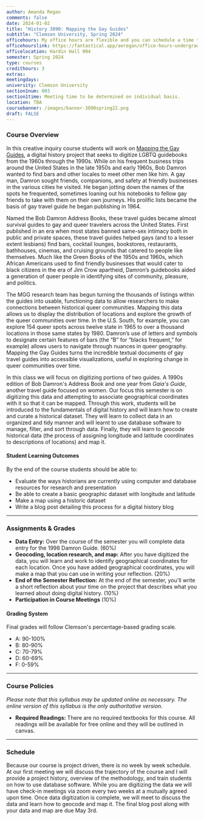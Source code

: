 ```yaml
---
author: Amanda Regan
comments: false
date: 2024-01-02
title: "History 3890: Mapping the Gay Guides"
subtitle: "Clemson University, Spring 2024"
officehours: My office hours are flexible and you can schedule a time to meet with me.
officehourslink: https://fantastical.app/aeregan/office-hours-undergraduates
officelocation: Hardin Hall 004
semester: Spring 2024
type: courses
credithours: 3
extras:
meetingdays:
university: Clemson University
section1num: 003
section1time: Meeting time to be determined on individual basis.
location: TBA
coursebanner: /images/banner-3890spring22.png
draft: FALSE
---
```

### Course Overview
In this creative inquiry course students will work on [Mapping the Gay Guides](http://www.mappingthegayguides.org), a digital history project that seeks to digitize LGBTQ guidebooks from the 1960s through the 1990s. While on his frequent business trips around the United States in the late 1950s and early 1960s, Bob Damron wanted to find bars and other locales to meet other men like him. A gay man, Damron sought friends, companions, and safety at friendly businesses in the various cities he visited. He began jotting down the names of the spots he frequented, sometimes loaning out his notebooks to fellow gay friends to take with them on their own journeys. His prolific lists became the basis of gay travel guide he began publishing in 1964.

Named the Bob Damron Address Books, these travel guides became almost survival guides to gay and queer travelers across the United States. First published in an era when most states banned same-sex intimacy both in public and private spaces, these travel guides helped gays (and to a lesser extent lesbians) find bars, cocktail lounges, bookstores, restaurants, bathhouses, cinemas, and cruising grounds that catered to people like themselves. Much like the Green Books of the 1950s and 1960s, which African Americans used to find friendly businesses that would cater to black citizens in the era of Jim Crow apartheid, Damron’s guidebooks aided a generation of queer people in identifying sites of community, pleasure, and politics.

The MGG research team has begun turning the thousands of listings within the guides into usable, functioning data to allow researchers to make connections between historical queer communities. Mapping this data allows us to display the distribution of locations and explore the growth of the queer communities over time. In the U.S. South, for example, you can explore 154 queer spots across twelve state in 1965 to over a thousand locations in those same states by 1980. Damron’s use of letters and symbols to designate certain features of bars (the “B” for “blacks frequent,” for example) allows users to navigate through nuances in queer geography. Mapping the Gay Guides turns the incredible textual documents of gay travel guides into accessible visualizations, useful in exploring change in queer communities over time.

In this class we will focus on digitizing portions of two guides. A 1990s edition of Bob Damron's Address Book and one year from _Gaia's Guide_, another travel guide focused on women.  Our focus this semester is on digitizing this data and attempting to associate geographical coordinates with it so that it can be mapped. Through this work, students will be introduced to the fundamentals of digital history and will learn how to create and curate a historical dataset. They will learn to collect data in an organized and tidy manner and will learnt to use database software to manage, filter, and sort through data. Finally, they will learn to geocode historical data (the process of assigning longitude and latitude coordinates to descriptions of locations) and map it.

#### Student Learning Outcomes
By the end of the course students should be able to:
* Evaluate the ways historians are currently using computer and database resources for research and presentation
* Be able to create a basic geographic dataset with longitude and latitude
* Make a map using a historic dataset
* Write a blog post detailing this process for a digital history blog

---

### Assignments & Grades

* **Data Entry:** Over the course of the semester you will complete data entry for the 1998 Damron Guide. (60%)
* **Geocoding, location research, and map:** After you have digitized the data, you will learn and work to identify geographical coordinates for each location. Once you have added geographical coordinates, you will make a map that you can use in writing your reflection. (20%)
* **End of the Semester Reflection:** At the end of the semester, you'll write a short reflection about your time on the project that describes what you learned about doing digital history. (10%)
* **Participation in Course Meetings** (10%)

#### Grading System
Final grades will follow Clemson's percentage-based grading scale.

* A: 90-100%
* B: 80-90%
* C: 70-79%
* D: 60-69%
* F: 0-59%

---

### Course Policies
_Please note that this syllabus may be updated online as necessary. The online version of this syllabus is the only authoritative version._

* **Required Readings:** There are no required textbooks for this course. All readings will be available for free online and they will be outlined in canvas.


---

### Schedule

Because our course is project driven, there is no week by week schedule. At our first meeting we will discuss the trajectory of the course and I will provide a project history, overview of the methodology, and train students on how to use database software. While you are digitizing the data we will have check-in meetings via zoom every two weeks at a mutually agreed upon time. Once data digitization is complete, we will meet to discuss the data and learn how to geocode and map it. The final blog post along with your data and map are due May 3rd.
